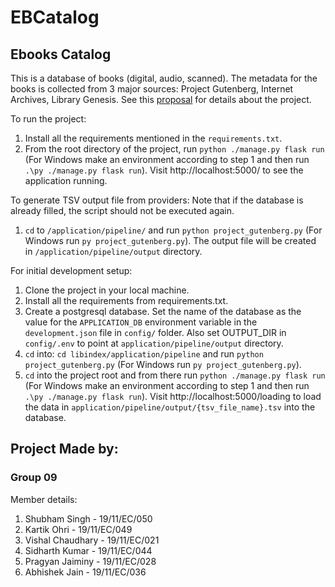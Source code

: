 # EBCatalog
## Ebooks Catalog
This is a database of books (digital, audio, scanned). The metadata for the books is collected from 3 major sources: Project Gutenberg, Internet Archives, Library Genesis. See this [proposal](#) for details about the project.

To run the project:
1. Install all the requirements mentioned in the `requirements.txt`.
2. From the root directory of the project, run `python ./manage.py flask run` (For Windows make an environment according to step 1 and then run `.\py ./manage.py flask run`). Visit http://localhost:5000/ to see the application running.

To generate TSV output file from providers:
Note that if the database is already filled, the script should not be executed again.
1. `cd` to `/application/pipeline/` and run `python project_gutenberg.py` (For Windows run `py project_gutenberg.py`). The output file will be created in `/application/pipeline/output` directory.

For initial development setup:
1. Clone the project in your local machine.
2. Install all the requirements from requirements.txt.
3. Create a postgresql database. Set the name of the database as the value for the `APPLICATION_DB` environment variable in the `development.json` file in `config/` folder. Also set OUTPUT_DIR in `config/.env` to point at `application/pipeline/output` directory.
4. `cd` into: `cd libindex/application/pipeline` and run `python project_gutenberg.py` (For Windows run `py project_gutenberg.py`).
5. `cd` into the project root and from there run `python ./manage.py flask run` (For Windows make an environment according to step 1 and then run `.\py ./manage.py flask run`). Visit http://localhost:5000/loading to load the data in `application/pipeline/output/{tsv_file_name}.tsv` into the database.

## Project Made by:
### Group 09
Member details:
1. Shubham Singh - 19/11/EC/050
2. Kartik Ohri - 19/11/EC/049
3. Vishal Chaudhary - 19/11/EC/021
4. Sidharth Kumar - 19/11/EC/044
5. Pragyan Jaiminy - 19/11/EC/028
6. Abhishek Jain - 19/11/EC/036

